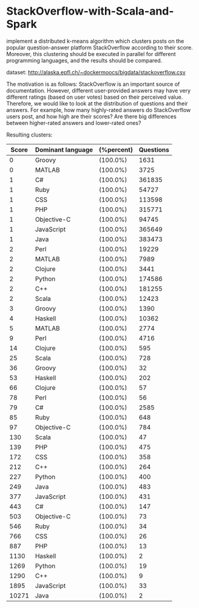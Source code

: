 # StackOverflow-with-Scala-and-Spark
implement a distributed k-means algorithm which clusters posts on the popular question-answer platform StackOverflow according to their score. Moreover, this clustering should be executed in parallel for different programming languages, and the results should be compared.

dataset: http://alaska.epfl.ch/~dockermoocs/bigdata/stackoverflow.csv

The motivation is as follows: StackOverflow is an important source of documentation. However, different user-provided answers may have very different ratings (based on user votes) based on their perceived value. Therefore, we would like to look at the distribution of questions and their answers. For example, how many highly-rated answers do StackOverflow users post, and how high are their scores? Are there big differences between higher-rated answers and lower-rated ones?

Resulting clusters:

  Score |  Dominant language | (%percent)  |  Questions
------- |------------------- |------------ | ----------
      0 |  Groovy            | (100.0%)    |       1631
      0 |  MATLAB            | (100.0%)    |       3725
      1 |  C#                | (100.0%)    |     361835
      1 |  Ruby              | (100.0%)    |      54727
      1 |  CSS               | (100.0%)    |     113598
      1 |  PHP               | (100.0%)    |     315771
      1 |  Objective-C       | (100.0%)    |      94745
      1 |  JavaScript        | (100.0%)    |     365649
      1 |  Java              | (100.0%)    |     383473
      2 |  Perl              | (100.0%)    |      19229
      2 |  MATLAB            | (100.0%)    |       7989
      2 |  Clojure           | (100.0%)    |       3441
      2 |  Python            | (100.0%)    |     174586
      2 |  C++               | (100.0%)    |     181255
      2 |  Scala             | (100.0%)    |      12423
      3 |  Groovy            | (100.0%)    |       1390
      4 |  Haskell           | (100.0%)    |      10362
      5 |  MATLAB            | (100.0%)    |       2774
      9 |  Perl              | (100.0%)    |       4716
     14 |  Clojure           | (100.0%)    |        595
     25 |  Scala             | (100.0%)    |        728
     36 |  Groovy            | (100.0%)    |         32
     53 |  Haskell           | (100.0%)    |        202
     66 |  Clojure           | (100.0%)    |         57
     78 |  Perl              | (100.0%)    |         56
     79 |  C#                | (100.0%)    |       2585
     85 |  Ruby              | (100.0%)    |        648
     97 |  Objective-C       | (100.0%)    |        784
    130 |  Scala             | (100.0%)    |         47
    139 |  PHP               | (100.0%)    |        475
    172 |  CSS               | (100.0%)    |        358
    212 |  C++               | (100.0%)    |        264
    227 |  Python            | (100.0%)    |        400
    249 |  Java              | (100.0%)    |        483
    377 |  JavaScript        | (100.0%)    |        431
    443 |  C#                | (100.0%)    |        147
    503 |  Objective-C       | (100.0%)    |         73
    546 |  Ruby              | (100.0%)    |         34
    766 |  CSS               | (100.0%)    |         26
    887 |  PHP               | (100.0%)    |         13
   1130 |  Haskell           | (100.0%)    |          2
   1269 |  Python            | (100.0%)    |         19
   1290 |  C++               | (100.0%)    |          9
   1895 |  JavaScript        | (100.0%)    |         33
  10271 |  Java              | (100.0%)    |          2
